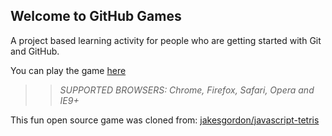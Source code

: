 ## Welcome to GitHub Games

A project based learning activity for people who are getting started with Git and GitHub.

You can play the game [here](https://tmsayleb.github.io/github-games/)

>> _*SUPPORTED BROWSERS*: Chrome, Firefox, Safari, Opera and IE9+_

This fun open source game was cloned from: [jakesgordon/javascript-tetris](https://github.com/jakesgordon/javascript-tetris)
